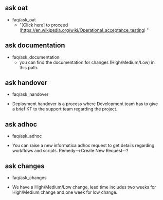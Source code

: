 ## ask oat
* faq/ask_oat
  - "[Click here] to proceed (https://en.wikipedia.org/wiki/Operational_acceptance_testing) "


## ask documentation
* faq/ask_documentation
  - you can find the documentation for changes (High/Medium/Low) in this path.

## ask handover
* faq/ask_handover
 - Deployment handover is a process where Development team has to give a brief KT to the support team regarding the project.

## ask adhoc
* faq/ask_adhoc
 - You can raise a new informatica adhoc request to get details regarding workflows and scripts. Remedy-->Create New Request--?

## ask changes
* faq/ask_changes
 - We have a High/Medium/Low change, lead time includes two weeks for High/Medium change and one week for low change.